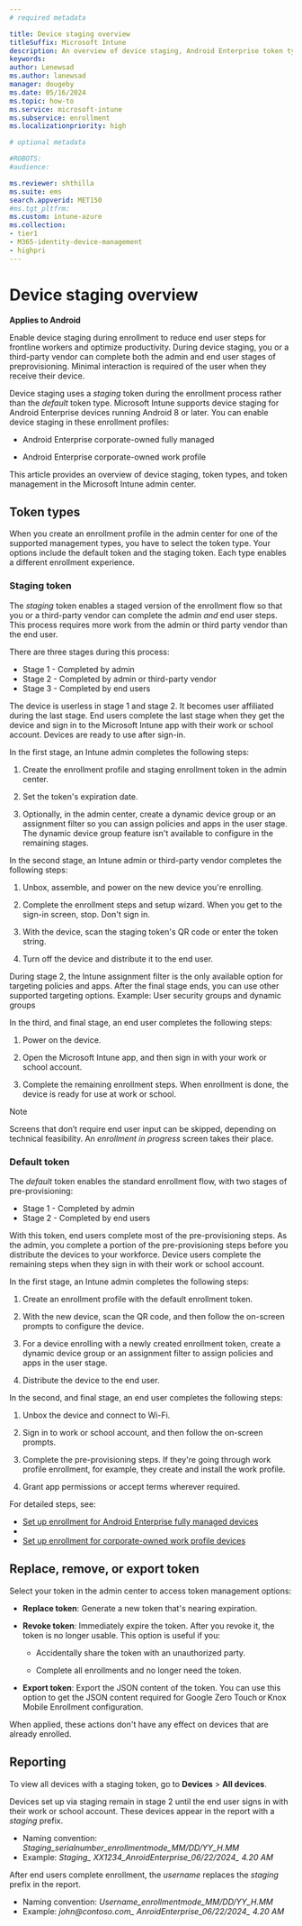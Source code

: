 ```yaml
---
# required metadata

title: Device staging overview   
titleSuffix: Microsoft Intune
description: An overview of device staging, Android Enterprise token types, and token management in Microsoft Intune.  
keywords:
author: Lenewsad
ms.author: lanewsad
manager: dougeby
ms.date: 05/16/2024
ms.topic: how-to
ms.service: microsoft-intune
ms.subservice: enrollment
ms.localizationpriority: high

# optional metadata

#ROBOTS:
#audience:

ms.reviewer: shthilla
ms.suite: ems
search.appverid: MET150
#ms.tgt_pltfrm:
ms.custom: intune-azure
ms.collection:
- tier1
- M365-identity-device-management
- highpri
---
```


# Device staging overview   

**Applies to Android**  

Enable device staging during enrollment to reduce end user steps for frontline workers and optimize productivity. During device staging, you or a third-party vendor can complete both the admin and end user stages of preprovisioning. Minimal interaction is required of the user when they receive their device.   

Device staging uses a *staging* token during the enrollment process rather than the *default* token type. Microsoft Intune supports device staging for Android Enterprise devices running Android 8 or later. You can enable device staging in these enrollment profiles:   

* Android Enterprise corporate-owned fully managed  

* Android Enterprise corporate-owned work profile  

This article provides an overview of device staging, token types, and token management in the Microsoft Intune admin center. 

## Token types     

When you create an enrollment profile in the admin center for one of the supported management types, you have to select the token type. Your options include the default token and the staging token. Each type enables a different enrollment experience.  

### Staging token  

The *staging* token enables a staged version of the enrollment flow so that you or a third-party vendor can complete the admin *and* end user steps. This process requires more work from the admin or third party vendor than the end user.

There are three stages during this process:  

-  Stage 1 - Completed by admin 
-  Stage 2 - Completed by admin or third-party vendor 
-  Stage 3 - Completed by end users    

The device is userless in stage 1 and stage 2. It becomes user affiliated during the last stage. End users complete the last stage when they get the device and sign in to the Microsoft Intune app with their work or school account. Devices are ready to use after sign-in.  

In the first stage, an Intune admin completes the following steps:  

1. Create the enrollment profile and staging enrollment token in the admin center. 

1. Set the token's expiration date. 

1. Optionally, in the admin center, create a dynamic device group or an assignment filter so you can assign policies and apps in the user stage. The dynamic device group feature isn't available to configure in the remaining stages. 

In the second stage, an Intune admin or third-party vendor completes the following steps: 
 
1. Unbox, assemble, and power on the new device you're enrolling.      

1. Complete the enrollment steps and setup wizard. When you get to the sign-in screen, stop. Don't sign in.  

1. With the device, scan the staging token's QR code or enter the token string.  

1. Turn off the device and distribute it to the end user.   

During stage 2, the Intune assignment filter is the only available option for targeting policies and apps. After the final stage ends, you can use other supported targeting options. Example: User security groups and dynamic groups 

In the third, and final stage, an end user completes the following steps: 

1. Power on the device.  

1. Open the Microsoft Intune app, and then sign in with your work or school account.   

1. Complete the remaining enrollment steps. When enrollment is done, the device is ready for use at work or school.   

> [!NOTE]
> Screens that don’t require end user input can be skipped, depending on technical feasibility. An *enrollment in progress* screen takes their place.  

### Default token   

The *default* token enables the standard enrollment flow, with two stages of pre-provisioning: 

-  Stage 1 - Completed by admin 
-  Stage 2 - Completed by end users    

With this token, end users complete most of the pre-provisioning steps. As the admin, you complete a portion of the pre-provisioning steps before you distribute the devices to your workforce. Device users complete the remaining steps when they sign in with their work or school account. 

In the first stage, an Intune admin completes the following steps:  

1. Create an enrollment profile with the default enrollment token.
   
1. With the new device, scan the QR code, and then follow the on-screen prompts to configure the device. 

1. For a device enrolling with a newly created enrollment token, create a dynamic device group or an assignment filter to assign policies and apps in the user stage.  

1. Distribute the device to the end user.   

In the second, and final stage, an end user completes the following steps: 

1. Unbox the device and connect to Wi-Fi.
   
1. Sign in to work or school account, and then follow the on-screen prompts.
   
1. Complete the pre-provisioning steps. If they're going through work profile enrollment, for example, they create and install the work profile.
   
1. Grant app permissions or accept terms wherever required. 

For detailed steps, see:  

- [Set up enrollment for Android Enterprise fully managed devices](/android-fully-managed-enroll.md)  
- 
- [Set up enrollment for corporate-owned work profile devices](android-corporate-owned-work-profile-enroll.md)      

## Replace, remove, or export token  
Select your token in the admin center to access token management options:   

- **Replace token**: Generate a new token that's nearing expiration. 

- **Revoke token**: Immediately expire the token. After you revoke it, the token is no longer usable. This option is useful if you: 

  - Accidentally share the token with an unauthorized party. 

  - Complete all enrollments and no longer need the token. 

- **Export token**: Export the JSON content of the token. You can use this option to get the JSON content required for Google Zero Touch or Knox Mobile Enrollment configuration.  

When applied, these actions don't have any effect on devices that are already enrolled.   

## Reporting   

To view all devices with a staging token, go to **Devices** > **All devices**. 

Devices set up via staging remain in stage 2 until the end user signs in with their work or school account. These devices appear in the report with a *staging* prefix.   

* Naming convention: *Staging_serialnumber_enrollmentmode_MM/DD/YY_H.MM*  
* Example: *Staging_ XX1234_AnroidEnterprise_06/22/2024_ 4.20 AM*   

After end users complete enrollment, the *username* replaces the *staging* prefix in the report. 

* Naming convention: *Username_enrollmentmode_MM/DD/YY_H.MM*  
* Example: *john@contoso.com_ AnroidEnterprise_06/22/2024_ 4.20 AM*   

